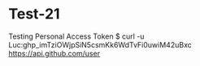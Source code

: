 # Test-21
Testing Personal Access Token
$ curl -u Luc: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 https://api.github.com/user
